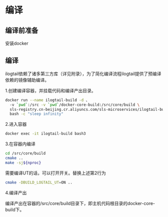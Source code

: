 # 编译

## 编译前准备

安装docker

## 编译

ilogtail依赖了诸多第三方库（详见附录），为了简化编译流程ilogtail提供了预编译依赖的镜像辅助编译。

1.创建编译容器，并挂载代码和编译产出目录。

```bash
docker run --name ilogtail-build -d 、
  -v `pwd`:/src -v `pwd`/docker-core-build:/src/core/build \
  sls-registry.cn-beijing.cr.aliyuncs.com/sls-microservices/ilogtail-build-linux-amd64:latest \
  bash -c "sleep infinity"
```

2.进入容器

```bash
docker exec -it ilogtail-build bash3
```

3.在容器内编译

```bash
cd /src/core/build
cmake ..
make -sj${nproc}
```

需要编译UT的话，可以打开开关。替换上述第2行为

```bash
cmake -DBUILD_LOGTAIL_UT=ON ..
```

4.编译产出

编译产出在容器的/src/core/build目录下，即主机代码根目录的docker-core-build下。
